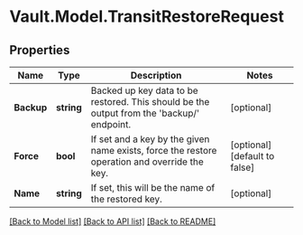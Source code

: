 # Vault.Model.TransitRestoreRequest

## Properties

Name | Type | Description | Notes
------------ | ------------- | ------------- | -------------
**Backup** | **string** | Backed up key data to be restored. This should be the output from the &#x27;backup/&#x27; endpoint. | [optional] 
**Force** | **bool** | If set and a key by the given name exists, force the restore operation and override the key. | [optional] [default to false]
**Name** | **string** | If set, this will be the name of the restored key. | [optional] 


[[Back to Model list]](../README.md#documentation-for-models) [[Back to API list]](../README.md#documentation-for-api-endpoints) [[Back to README]](../README.md)

